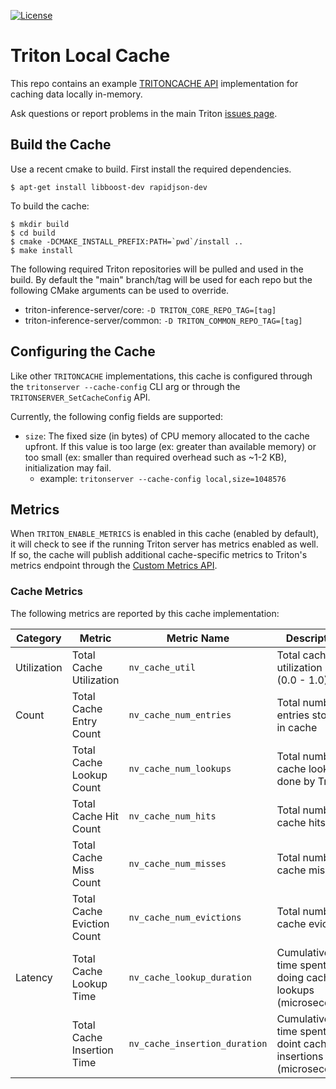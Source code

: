 <!--
# Copyright 2023, NVIDIA CORPORATION & AFFILIATES. All rights reserved.
#
# Redistribution and use in source and binary forms, with or without
# modification, are permitted provided that the following conditions
# are met:
#  * Redistributions of source code must retain the above copyright
#    notice, this list of conditions and the following disclaimer.
#  * Redistributions in binary form must reproduce the above copyright
#    notice, this list of conditions and the following disclaimer in the
#    documentation and/or other materials provided with the distribution.
#  * Neither the name of NVIDIA CORPORATION nor the names of its
#    contributors may be used to endorse or promote products derived
#    from this software without specific prior written permission.
#
# THIS SOFTWARE IS PROVIDED BY THE COPYRIGHT HOLDERS ``AS IS'' AND ANY
# EXPRESS OR IMPLIED WARRANTIES, INCLUDING, BUT NOT LIMITED TO, THE
# IMPLIED WARRANTIES OF MERCHANTABILITY AND FITNESS FOR A PARTICULAR
# PURPOSE ARE DISCLAIMED.  IN NO EVENT SHALL THE COPYRIGHT OWNER OR
# CONTRIBUTORS BE LIABLE FOR ANY DIRECT, INDIRECT, INCIDENTAL, SPECIAL,
# EXEMPLARY, OR CONSEQUENTIAL DAMAGES (INCLUDING, BUT NOT LIMITED TO,
# PROCUREMENT OF SUBSTITUTE GOODS OR SERVICES; LOSS OF USE, DATA, OR
# PROFITS; OR BUSINESS INTERRUPTION) HOWEVER CAUSED AND ON ANY THEORY
# OF LIABILITY, WHETHER IN CONTRACT, STRICT LIABILITY, OR TORT
# (INCLUDING NEGLIGENCE OR OTHERWISE) ARISING IN ANY WAY OUT OF THE USE
# OF THIS SOFTWARE, EVEN IF ADVISED OF THE POSSIBILITY OF SUCH DAMAGE.
-->

[![License](https://img.shields.io/badge/License-BSD3-lightgrey.svg)](https://opensource.org/licenses/BSD-3-Clause)

# Triton Local Cache

This repo contains an example 
[TRITONCACHE API](https://github.com/triton-inference-server/core/blob/main/include/triton/core/tritoncache.h)
implementation for caching data locally in-memory.

Ask questions or report problems in the main Triton [issues
page](https://github.com/triton-inference-server/server/issues).

## Build the Cache

Use a recent cmake to build. First install the required dependencies.

```
$ apt-get install libboost-dev rapidjson-dev
```

To build the cache:

```
$ mkdir build
$ cd build
$ cmake -DCMAKE_INSTALL_PREFIX:PATH=`pwd`/install ..
$ make install
```

The following required Triton repositories will be pulled and used in
the build. By default the "main" branch/tag will be used for each repo
but the following CMake arguments can be used to override.

* triton-inference-server/core: `-D TRITON_CORE_REPO_TAG=[tag]`
* triton-inference-server/common: `-D TRITON_COMMON_REPO_TAG=[tag]` 

## Configuring the Cache 

Like other `TRITONCACHE` implementations, this cache is configured through the 
`tritonserver --cache-config` CLI arg or through the 
`TRITONSERVER_SetCacheConfig` API.

Currently, the following config fields are supported:
- `size`: The fixed size (in bytes) of CPU memory allocated to the cache 
upfront. If this value is too large (ex: greater than available memory) or 
too small (ex: smaller than required overhead such as ~1-2 KB), initialization
may fail.
    - example: `tritonserver --cache-config local,size=1048576`

## Metrics

When `TRITON_ENABLE_METRICS` is enabled in this cache (enabled by default), 
it will check to see if the running Triton server has metrics enabled as well.
If so, the cache will publish additional cache-specific metrics to Triton's
metrics endpoint through the 
[Custom Metrics API](https://github.com/triton-inference-server/server/blob/main/docs/user_guide/metrics.md#custom-metrics).

### Cache Metrics

The following metrics are reported by this cache implementation:

|Category      |Metric                     |Metric Name                   |Description                                                 |Granularity |Frequency    |
|--------------|---------------------------|------------------------------|------------------------------------------------------------|------------|-------------|
|Utilization   |Total Cache Utilization    |`nv_cache_util`               |Total cache utilization rate (0.0 - 1.0)                    |Server-wide |Per interval |
|Count         |Total Cache Entry Count    |`nv_cache_num_entries`        |Total number of entries stored in cache                     |Server-wide |Per interval |
|              |Total Cache Lookup Count   |`nv_cache_num_lookups`        |Total number of cache lookups done by Triton                |Server-wide |Per interval |
|              |Total Cache Hit Count      |`nv_cache_num_hits`           |Total number of cache hits                                  |Server-wide |Per interval |
|              |Total Cache Miss Count     |`nv_cache_num_misses`         |Total number of cache misses                                |Server-wide |Per interval |
|              |Total Cache Eviction Count |`nv_cache_num_evictions`      |Total number of cache evictions                             |Server-wide |Per interval |
|Latency       |Total Cache Lookup Time    |`nv_cache_lookup_duration`    |Cumulative time spent doing cache lookups (microseconds)    |Server-wide |Per interval |
|              |Total Cache Insertion Time |`nv_cache_insertion_duration` |Cumulative time spent doint cache insertions (microseconds) |Server-wide |Per interval |


